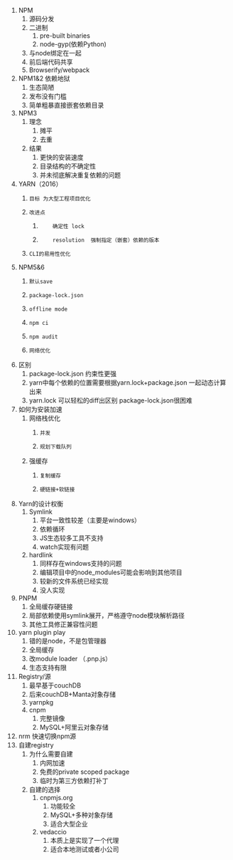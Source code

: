 1. NPM
    1. 源码分发
    2. 二进制
        1. pre-built binaries
        2. node-gyp(依赖Python)
    3. 与node绑定在一起
    4. 前后端代码共享
    5. Browserify/webpack
2. NPM1&2 依赖地狱
    1. 生态简陋
    2. 发布没有门槛
    3. 简单粗暴直接嵌套依赖目录
3. NPM3 
    1. 理念
        1. 摊平
        2. 去重
    2. 结果
        1. 更快的安装速度
        2. 目录结构的不确定性
        3. 并未彻底解决重复依赖的问题
4. YARN（2016）
    1.     目标 为大型工程项目优化
    2.     改进点
        1.         确定性 lock
        2.         resolution  强制指定（嵌套）依赖的版本
    3.     CLI的易用性优化
5. NPM5&6
    1.     默认save
    2.     package-lock.json
    3.     offline mode
    4.     npm ci
    5.     npm audit
    6.     网络优化
6. 区别
    1. package-lock.json 约束性更强
    2. yarn中每个依赖的位置需要根据yarn.lock+package.json 一起动态计算出来
    3. yarn.lock 可以轻松的diff出区别 package-lock.json很困难
7. 如何为安装加速
    1. 网络栈优化
        1.     并发
        2.     规划下载队列
    2. 强缓存
        1.     复制缓存
        2.     硬链接+软链接
8. Yarn的设计权衡
    1. Symlink
        1. 平台一致性较差（主要是windows）
        2. 依赖循环
        3. JS生态较多工具不支持
        4. watch实现有问题
    2. hardlink
        1. 同样存在windows支持的问题
        2. 编辑项目中的node_modules可能会影响到其他项目
        3. 较新的文件系统已经实现
        4. 没人实现
9. PNPM
    1. 全局缓存硬链接
    2. 局部依赖使用symlink展开，严格遵守node模块解析路径
    3. 其他工具修正兼容性问题
10. yarn plugin play
    1. 错的是node，不是包管理器
    2. 全局缓存
    3. 改module loader （.pnp.js）
    4. 生态支持有限
11. Registry/源
    1. 最早基于couchDB
    2. 后来couchDB+Manta对象存储
    3. yarnpkg
    4. cnpm
        1. 完整镜像
        2. MySQL+阿里云对象存储
12. nrm  快速切换npm源
13. 自建registry
    1. 为什么需要自建
        1. 内网加速
        2. 免费的private scoped package
        3. 临时为第三方依赖打补丁
    2. 自建的选择
        1. cnpmjs.org
            1. 功能较全
            2. MySQL+多种对象存储
            3. 适合大型企业
        2. vedaccio
            1. 本质上是实现了一个代理
            2. 适合本地测试或者小公司
    

